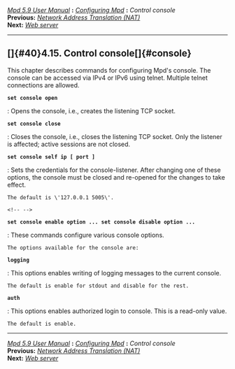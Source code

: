 [*Mpd 5.9 User Manual*](README.md) **:** [*Configuring Mpd*](mpd17.md)
**:** *Control console*\
**Previous:** [*Network Address Translation (NAT)*](mpd39.md)\
**Next:** [*Web server*](mpd41.md)

------------------------------------------------------------------------

## []{#40}4.15. Control console[]{#console}

This chapter describes commands for configuring Mpd\'s console. The
console can be accessed via IPv4 or IPv6 using telnet. Multiple telnet
connections are allowed.

**`set console open`**

:   Opens the console, i.e., creates the listening TCP socket.

**`set console close`**

:   Closes the console, i.e., closes the listening TCP socket. Only the
    listener is affected; active sessions are not closed.

**`set console self ip [ port ]`**

:   Sets the credentials for the console-listener. After changing one of
    these options, the console must be closed and re-opened for the
    changes to take effect.

    The default is \'127.0.0.1 5005\'.

```{.md}
<!-- -->
```

**`set console enable option ... set console disable option ...`**

:   These commands configure various console options.

    The options available for the console are:

**`logging`**

:   This options enables writing of logging messages to the current
    console.

    The default is enable for stdout and disable for the rest.

**`auth`**

:   This options enables authorized login to console. This is a
    read-only value.

    The default is enable.

------------------------------------------------------------------------

[*Mpd 5.9 User Manual*](README.md) **:** [*Configuring Mpd*](mpd17.md)
**:** *Control console*\
**Previous:** [*Network Address Translation (NAT)*](mpd39.md)\
**Next:** [*Web server*](mpd41.md)
